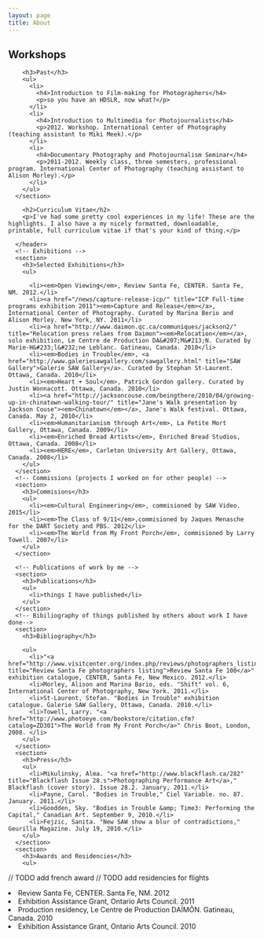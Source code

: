 ```yaml
---
layout: page
title: About
---
```


## Workshops
        <h3>Past</h3>
        <ul>
          <li>
            <h4>Introduction to Film-making for Photographers</h4>
            <p>so you have an HDSLR, now what?</p>
          </li>
          <li>
            <h4>Introduction to Multimedia for Photojournalists</h4>
            <p>2012. Workshop. International Center of Photography (teaching assistant to Miki Meek).</p>
          </li>
          <li>
            <h4>Documentary Photography and Photojournalism Seminar</h4>
            <p>2011-2012. Weekly class, three semesters, professional program. International Center of Photography (teaching assistant to Alison Morley).</p>
          </li>
        </ul>
      </section>
<!-- CURRICULUM VITAE -->
<!--  // TODO move dates to begining of li, in a span with class=date (HTML5 date object?)  -->
        <h2>Curriculum Vitae</h2>
        <p>I've had some pretty cool experiences in my life! These are the highlights. I also have a my nicely formatted, downloadable, printable, full curriculum vitae if that's your kind of thing.</p>
<!--  // TODO create and link to full CV -->
      </header>
      <!-- Exhibitions -->
      <section>
        <h3>Selected Exhibitions</h3>
        <ul>
<!--  // TODO add french exhibition -->
          <li><em>Open Viewing</em>, Review Santa Fe, CENTER. Santa Fe, NM. 2012.</li>
          <li><a href="/news/capture-release-icp/" title="ICP Full-time programs exhibition 2011"><em>Capture and Release</em></a>, International Center of Photography. Curated by Marina Berio and Alison Morley. New York, NY. 2011</li>
          <li><a href="http://www.daimon.qc.ca/communiques/jackson2/" title="Relocation press relaes from Daimon"><em>Relocation</em></a>, solo exhibition, Le Centre de Production DA&#207;M&#213;N. Curated by Marie-H&#233;l&#232;ne Leblanc. Gatineau, Canada. 2010</li>
          <li><em>Bodies in Trouble</em>, <a href="http://www.galeriesawgallery.com/sawgallery.html" title="SAW Gallery">Galerie SAW Gallery</a>. Curated by Stephan St-Laurent. Ottawa, Canada. 2010</li>
          <li><em>Heart + Soul</em>, Patrick Gordon gallery. Curated by Justin Wonnacott. Ottawa, Canada. 2010</li>
          <li><a href="http://jacksoncouse.com/beingthere/2010/04/growing-up-in-chinatown-walking-tour/" title="Jane's Walk presentation by Jackson Couse"><em>Chinatown</em></a>, Jane's Walk festival. Ottawa, Canada. May 2, 2010</li>
          <li><em>Humanitarianism through Art</em>, La Petite Mort Gallery, Ottawa, Canada. 2009</li>
          <li><em>Enriched Bread Artists</em>, Enriched Bread Studios, Ottawa, Canada. 2008</li>
          <li><em>HERE</em>, Carleton University Art Gallery, Ottawa, Canada. 2008</li>
        </ul>
      </section>
      <!-- Commissions (projects I worked on for other people) -->
      <section>
        <h3>Commisions</h3>
        <ul>
          <li><em>Cultural Engineering</em>, commisioned by SAW Video. 2015</li>
          <li><em>The Class of 9/11</em>,commisioned by Jaques Menasche for the DART Society and PBS. 2012</li>
          <li><em>The World from My Front Porch</em>, commisioned by Larry Towell. 2007</li>
        </ul>
      </section>
<!--      // TODO [x] add commisions section -->
      <!-- Publications of work by me -->
      <section>
        <h3>Publications</h3>
        <ul>
          <li>things I have published</li>
        </ul>
      </section>
      <!-- Bibiliography of things published by others about work I have done-->
      <section>
        <h3>Bibliography</h3>
<!--  // TODO add diner publications
  // TODO add 9/11 broadcast -->
        <ul>
          <li>"<a href="http://www.visitcenter.org/index.php/reviews/photographers_listing/review_santa_fe_2012" title="Review Santa Fe photographers listing">Review Santa Fe 100</a>" exhibition catalogue, CENTER, Santa Fe, New Mexico. 2012.</li>
          <li>Morley, Alison and Marina Bario, eds. "Shift" vol. 6, International Center of Photography, New York. 2011.</li> 
          <li>St-Laurent, Stefan. "Bodies in Trouble" exhibition catalogue. Galerie SAW Gallery, Ottawa, Canada. 2010.</li>
          <li>Towell, Larry. "<a href="http://www.photoeye.com/bookstore/citation.cfm?catalog=ZD301">The World from My Front Porch</a>" Chris Boot, London, 2008. </li>
        </ul>
      </section>
      <section>
        <h3>Press</h3>
        <ul>
          <li>Mikulinsky, Alma. "<a href="http://www.blackflash.ca/282" title="Blackflash Issue 28.s">Photographing Performance Art</a>," Blackflash (cover story). Issue 28.2. January, 2011.</li>
          <li>Payne, Carol. "Bodies in Trouble," Ciel Variable. no. 87. January. 2011.</li>
          <li>Goodden, Sky. "Bodies in Trouble &amp; Time3: Performing the Capital," Canadian Art. September 9, 2010.</li>
          <li>Fejzic, Sanita. "New SAW show a blur of contradictions," Geurilla Magazine. July 19, 2010.</li>     
        </ul>
      </section>
      <section>
        <h3>Awards and Residencies</h3>
        <ul>
  // TODO add french award
  // TODO add residencies for flights
          <li>Review Santa Fe, CENTER. Santa Fe, NM. 2012</li>
          <li>Exhibition Assistance Grant, Ontario Arts Council. 2011</li>
          <li>Production residency, Le Centre de Production DA&#207;M&#213;N. Gatineau, Canada. 2010</li>
          <li>Exhibition Assistance Grant, Ontario Arts Council. 2010</li>
        </ul>
      </section>